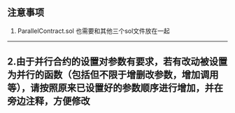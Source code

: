 注意事项
--------

1. ParallelContract.sol 也需要和其他三个sol文件放在一起
------

2.由于并行合约的设置对参数有要求，若有改动被设置为并行的函数（包括但不限于增删改参数，增加调用等），请按照原来已设置好的参数顺序进行增加，并在旁边注释，方便修改
------